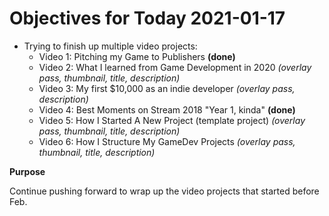 # Objectives for Today 2021-01-17

- Trying to finish up multiple video projects:
  - Video 1: Pitching my Game to Publishers **(done)**
  - Video 2: What I learned from Game Development in 2020 _(overlay pass, thumbnail, title, description)_
  - Video 3: My first $10,000 as an indie developer _(overlay pass, description)_
  - Video 4: Best Moments on Stream 2018 "Year 1, kinda" **(done)**
  - Video 5: How I Started A New Project (template project) _(overlay pass, thumbnail, title, description)_
  - Video 6: How I Structure My GameDev Projects _(overlay pass, thumbnail, title, description)_

**Purpose**

Continue pushing forward to wrap up the video projects that started before Feb.

